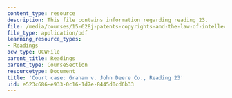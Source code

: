 ```yaml
---
content_type: resource
description: This file contains information regarding reading 23.
file: /media/courses/15-628j-patents-copyrights-and-the-law-of-intellectual-property-spring-2013/e523c686e9330c161d7e8445d0cd6b33_MIT15_628JS13_read23.pdf
file_type: application/pdf
learning_resource_types:
- Readings
ocw_type: OCWFile
parent_title: Readings
parent_type: CourseSection
resourcetype: Document
title: 'Court case: Graham v. John Deere Co., Reading 23'
uid: e523c686-e933-0c16-1d7e-8445d0cd6b33
---
```

